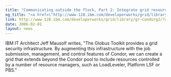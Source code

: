 ```yaml
---
title: "Communicating outside the flock, Part 2: Integrate grid resources with Condor-G plus Globus Toolkit\" at IBM's developerWorks"
og_title: "<a href=\"http://www-128.ibm.com/developerworks/grid/library/gr-condorg2/?ca=drs-\">Communicating outside the flock, Part 2: Integrate grid resources with Condor-G plus Globus Toolkit</a>\" at <a href=\"http://www-128.ibm.com/developerworks/\">IBM's developerWorks</a>"
link: http://www-128.ibm.com/developerworks/grid/library/gr-condorg2/?ca=drs-
date: 2006-02-01
layout: news
---
```


IBM IT Architect Jeff Mausolf writes, "The Globus Toolkit provides a grid security infrastructure. By augmenting this infrastructure with the job submission, management, and control features of Condor, we can create a grid that extends beyond the Condor pool to include resources controlled by a number of resource managers, such as LoadLeveler, Platform LSF or PBS."
